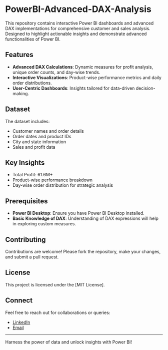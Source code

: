 # PowerBI-Advanced-DAX-Analysis

This repository contains interactive Power BI dashboards and advanced DAX implementations for comprehensive customer and sales analysis. Designed to highlight actionable insights and demonstrate advanced functionalities of Power BI.

## Features

- **Advanced DAX Calculations**: Dynamic measures for profit analysis, unique order counts, and day-wise trends.
- **Interactive Visualizations**: Product-wise performance metrics and daily order distributions.
- **User-Centric Dashboards**: Insights tailored for data-driven decision-making.

## Dataset
The dataset includes:
- Customer names and order details
- Order dates and product IDs
- City and state information
- Sales and profit data

## Key Insights
- Total Profit: 61.6M+
- Product-wise performance breakdown
- Day-wise order distribution for strategic analysis

## Prerequisites
- **Power BI Desktop**: Ensure you have Power BI Desktop installed.
- **Basic Knowledge of DAX**: Understanding of DAX expressions will help in exploring custom measures.

## Contributing
Contributions are welcome! Please fork the repository, make your changes, and submit a pull request.

## License
This project is licensed under the [MIT License].

## Connect
Feel free to reach out for collaborations or queries:
- [LinkedIn](https://www.linkedin.com/in/ayaan-khan-935578282/)
- [Email](mailto:ayaankhan8745@gmail.com)

---

Harness the power of data and unlock insights with Power BI!
